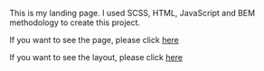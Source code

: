 This is my landing page. I used SCSS, HTML, JavaScript and BEM methodology to create this project.

If you want to see the page, please click [here](https://vladyslav78292.github.io/landing-page/)

If you want to see the layout, please click [here](https://www.figma.com/file/lSR1m42L9YwzQwzzxKwHpw/THE-MET?node-id=8590%3A29)
